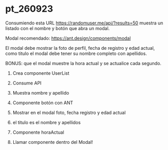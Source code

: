 # pt_260923

Consumiendo esta URL https://randomuser.me/api/?results=50 muestra un listado con el nombre y botón que abra un modal. 

Modal recomendado: https://ant.design/components/modal

El modal debe mostrar la foto de perfil, fecha de registro y edad actual, como titulo el modal debe tener su nombre completo con apellidos. 

BONUS: que el modal muestre la hora actual y se actualice cada segundo.


1. Crea componente UserList
2. Consume API
3. Muestra nombre y apellido
4. Componente botón con ANT
5. Mostrar en el modal foto, fecha registro y edad actual
6. el titulo es el nombre y apellidos

7. Componente horaActual
8. Llamar componente dentro del Modal!

